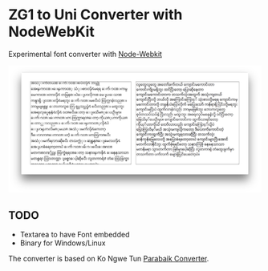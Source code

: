 # ZG1 to Uni Converter with NodeWebKit

Experimental font converter with [Node-Webkit](https://github.com/rogerwang/node-webkit)

![Screenshot](https://raw.githubusercontent.com/yelinaung/mmfont-nwk/master/nwk-app.png)

## TODO
- Textarea to have Font embedded
- Binary for Windows/Linux

The converter is based on Ko Ngwe Tun [Parabaik Converter](https://github.com/ngwestar/parabaik).
